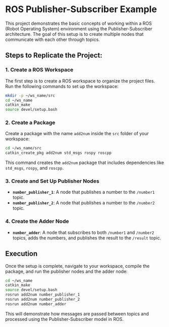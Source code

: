 # ROS Publisher-Subscriber Example

This project demonstrates the basic concepts of working within a ROS (Robot Operating System) environment using the Publisher-Subscriber architecture. The goal of this setup is to create multiple nodes that communicate with each other through topics.

## Steps to Replicate the Project:

### 1. Create a ROS Workspace
The first step is to create a ROS workspace to organize the project files. Run the following commands to set up the workspace:

```bash
mkdir -p ~/ws_name/src
cd ~/ws_name
catkin_make
source devel/setup.bash
```

### 2. Create a Package
Create a package with the name `add2num` inside the `src` folder of your workspace:

```bash
cd ~/ws_name/src
catkin_create_pkg add2num std_msgs rospy roscpp
```

This command creates the `add2num` package that includes dependencies like `std_msgs`, `rospy`, and `roscpp`.

### 3. Create and Set Up Publisher Nodes
- **`number_publisher_1`**: A node that publishes a number to the `/number1` topic.
- **`number_publisher_2`**: A node that publishes a number to the `/number2` topic.

### 4. Create the Adder Node
- **`number_adder`**: A node that subscribes to both `/number1` and `/number2` topics, adds the numbers, and publishes the result to the `/result` topic.

## Execution

Once the setup is complete, navigate to your workspace, compile the package, and run the publisher nodes and the adder node:

```bash
cd ~/ws_name
catkin_make
source devel/setup.bash
rosrun add2num number_publisher_1
rosrun add2num number_publisher_2
rosrun add2num number_adder
```

This will demonstrate how messages are passed between topics and processed using the Publisher-Subscriber model in ROS.
